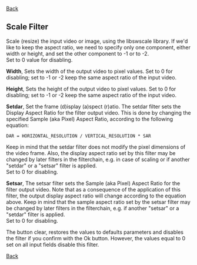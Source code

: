 [Back](../videomass2_use.md)

## Scale Filter

Scale (resize) the input video or image, using the libswscale library. If we'd like to keep the aspect ratio, we need to specify 
only one component, either width or height, and set the other component to -1 or to -2.   
Set to 0 value for disabling.   

**Width**, Sets the width of the output video to pixel values. Set to 0 for disabling; set to -1 or -2 keep the same 
aspect ratio of the input video.   

**Height**, Sets the height of the output video to pixel values. Set to 0 for disabling; set to -1 or -2 keep the same 
aspect ratio of the input video.   

**Setdar**, Set the frame (d)isplay (a)spect (r)atio. The setdar filter sets the Display Aspect Ratio for the filter 
output video. This is done by changing the specified Sample (aka Pixel) Aspect Ratio, according to the following equation: 
``` 
DAR = HORIZONTAL_RESOLUTION / VERTICAL_RESOLUTION * SAR
```  
Keep in mind that the setdar filter does not modify the pixel dimensions of the video frame. Also, the display aspect ratio 
set by this filter may be changed by later filters in the filterchain, e.g. in case of scaling or if another "setdar" or a 
"setsar" filter is applied.   
Set to 0 for disabling.   


**Setsar**, The setsar filter sets the Sample (aka Pixel) Aspect Ratio for the filter output video. Note that as a 
consequence of the application of this filter, the output display aspect ratio will change according to the equation 
above. Keep in mind that the sample aspect ratio set by the setsar filter may be changed by later filters in the filterchain, 
e.g. if another "setsar" or a "setdar" filter is applied.   
Set to 0 for disabling.   

The button clear, restores the values to defaults parameters and disables the filter if you confirm with the Ok button. 
However, the values equal to 0 set on all input fields disable this filter.

[Back](../videomass2_use.md)
